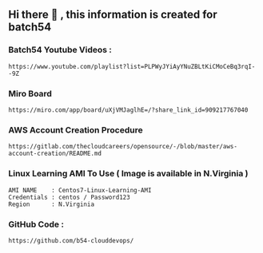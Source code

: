 ## Hi there 👋 , this information is created for batch54

### Batch54 Youtube Videos :

```
https://www.youtube.com/playlist?list=PLPWyJYiAyYNuZBLtKiCMoCeBq3rqI--9Z
```

### Miro Board
```
https://miro.com/app/board/uXjVMJaglhE=/?share_link_id=909217767040
```

### AWS Account Creation Procedure 

```
https://gitlab.com/thecloudcareers/opensource/-/blob/master/aws-account-creation/README.md
```

### Linux Learning AMI To Use ( Image is available in N.Virginia )

```
AMI NAME    : Centos7-Linux-Learning-AMI
Credentials : centos / Password123 
Region      : N.Virginia
```

### GitHub Code :
```
https://github.com/b54-clouddevops/
```
